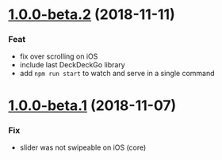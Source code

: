 <a name="1.0.0-beta.2"></a>
# [1.0.0-beta.2](https://github.com/fluster/deckdeckgo-website/compare/v1.0.0-beta.1...v1.0.0-beta.2) (2018-11-11)

### Feat

* fix over scrolling on iOS
* include last DeckDeckGo library
* add `npm run start` to watch and serve in a single command

<a name="1.0.0-beta.1"></a>
# [1.0.0-beta.1](https://github.com/fluster/deckdeckgo-website/compare/v1.0.0-beta.0...v1.0.0-beta.1) (2018-11-07)

### Fix

* slider was not swipeable on iOS (core)